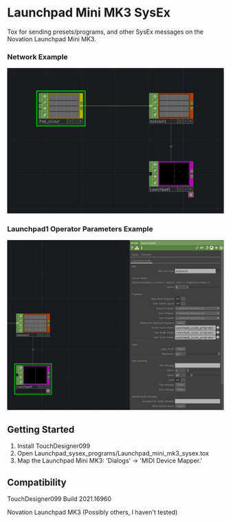 # Launchpad Mini MK3 SysEx

Tox for sending presets/programs, and other SysEx messages on the Novation Launchpad Mini MK3.

### Network Example
![](image1.png)

### Launchpad1 Operator Parameters Example
![](image2.png)

## Getting Started

1. Install TouchDesigner099
2. Open Launchpad_sysex_programs/Launchpad_mini_mk3_sysex.tox
3. Map the Launchpad Mini MK3: 'Dialogs' -> 'MIDI Device Mapper.'


## Compatibility

TouchDesigner099 Build 2021.16960

Novation Launchpad MK3 (Possibly others, I haven't tested)
